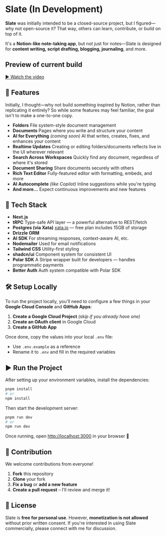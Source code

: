 # Slate (In Development)

**Slate** was initially intended to be a closed-source project, but I figured—why not open-source it? That way, others can learn, contribute, or build on top of it.

It's a **Notion-like note-taking app**, but not just for notes—Slate is designed for **content writing, script drafting, blogging, journaling**, and more.

## Preview of current build

[▶ Watch the video](https://raw.githubusercontent.com/r2hu1/slate/main/public/demo-video.mp4)


## 🚀 Features

Initially, I thought—why not build something inspired by Notion, rather than replicating it entirely? So while some features may feel familiar, the goal isn't to make a one-to-one copy.

* **Folders**
  File system-style document management
* **Documents**
  Pages where you write and structure your content
* **AI for Everything** *(coming soon)*
  AI that writes, creates, fixes, and enhances your content
* **Realtime Updates**
  Creating or editing folders/documents reflects live in the UI wherever relevant
* **Search Across Workspaces**
  Quickly find any document, regardless of where it's stored
* **Document Sharing**
  Share documents securely with others
* **Rich Text Editor**
  Fully-featured editor with formatting, embeds, and more
* **AI Autocomplete** *(like Copilot)*
  Inline suggestions while you're typing
* **And more...**
  Expect continuous improvements and new features


## 🧱 Tech Stack

* **Next.js**
* **tRPC**
  Type-safe API layer — a powerful alternative to REST/fetch
* **Postgres (via Xata)**
  [xata.io](https://lite.xata.io) — free plan includes 15GB of storage
* **Drizzle ORM**
* **AI SDK**
  For streaming responses, context-aware AI, etc.
* **Nodemailer**
  Used for email notifications
* **Tailwind CSS**
  Utility-first styling
* **shadcn/ui**
  Component system for consistent UI
* **Polar SDK**
  A Stripe wrapper built for developers — handles programmatic payments
* **Better Auth**
  Auth system compatible with Polar SDK


## 🛠️ Setup Locally

To run the project locally, you'll need to configure a few things in your **Google Cloud Console** and **GitHub Apps**:

1. **Create a Google Cloud Project** *(skip if you already have one)*
2. **Create an OAuth client** in Google Cloud
3. **Create a GitHub App**

Once done, copy the values into your local `.env` file:

* Use `.env.example` as a reference
* Rename it to `.env` and fill in the required variables

## ▶️ Run the Project

After setting up your environment variables, install the dependencies:

```bash
pnpm install
# or
npm install
```

Then start the development server:

```bash
pnpm run dev
# or
npm run dev
```

Once running, open [http://localhost:3000](http://localhost:3000) in your browser 🚀


## 🤝 Contribution

We welcome contributions from everyone!

1. **Fork** this repository
2. **Clone** your fork
3. **Fix a bug** or **add a new feature**
4. **Create a pull request** – I’ll review and merge it!


## 📄 License

Slate is **free for personal use**.
However, **monetization is not allowed** without prior written consent.
If you're interested in using Slate commercially, please connect with me for discussion.
